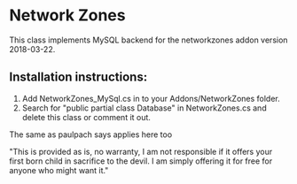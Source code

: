 # Network Zones

This class implements MySQL backend for the networkzones addon  version 2018-03-22.

## Installation instructions: 
1. Add NetworkZones_MySql.cs in to your Addons/NetworkZones folder.
2. Search for "public partial class Database" in NetworkZones.cs and delete this class or comment it out. 

The same as paulpach says applies here too

"This is provided as is, no warranty, I am not responsible if it offers your first born child in sacrifice to the devil.
I am simply offering it for free for anyone who might want it."

